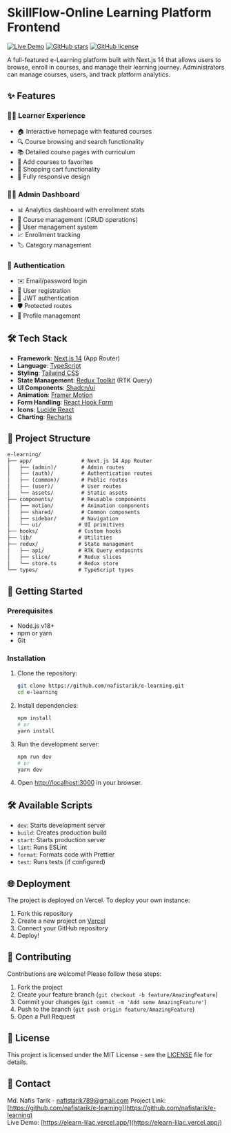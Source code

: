 # SkillFlow-Online Learning Platform Frontend

[![Live Demo](https://img.shields.io/badge/demo-live-green.svg)](https://elearn-lilac.vercel.app/)
[![GitHub stars](https://img.shields.io/github/stars/nafistarik/e-learning)](https://github.com/nafistarik/e-learning/stargazers)
[![GitHub license](https://img.shields.io/github/license/nafistarik/e-learning)](https://github.com/nafistarik/e-learning/blob/main/LICENSE)

A full-featured e-Learning platform built with Next.js 14 that allows users to browse, enroll in courses, and manage their learning journey. Administrators can manage courses, users, and track platform analytics.

## ✨ Features

### 👨‍🎓 Learner Experience
- 🏠 Interactive homepage with featured courses
- 🔍 Course browsing and search functionality
- 📚 Detailed course pages with curriculum
- 💝 Add courses to favorites
- 🛒 Shopping cart functionality
- 📱 Fully responsive design

### 👨‍🏫 Admin Dashboard
- 📊 Analytics dashboard with enrollment stats
- 📝 Course management (CRUD operations)
- 👥 User management system
- 📈 Enrollment tracking
- 🏷️ Category management

### 🔐 Authentication
- ✉️ Email/password login
- 📝 User registration
- 🔑 JWT authentication
- 🛡️ Protected routes
- 👤 Profile management

## 🛠️ Tech Stack

- **Framework**: [Next.js 14](https://nextjs.org/) (App Router)
- **Language**: [TypeScript](https://www.typescriptlang.org/)
- **Styling**: [Tailwind CSS](https://tailwindcss.com/)
- **State Management**: [Redux Toolkit](https://redux-toolkit.js.org/) (RTK Query)
- **UI Components**: [Shadcn/ui](https://ui.shadcn.com/)
- **Animation**: [Framer Motion](https://www.framer.com/motion/)
- **Form Handling**: [React Hook Form](https://react-hook-form.com/)
- **Icons**: [Lucide React](https://lucide.dev/)
- **Charting**: [Recharts](https://recharts.org/)

## 📂 Project Structure

```markdown
e-learning/
├── app/                # Next.js 14 App Router
│   ├── (admin)/        # Admin routes
│   ├── (auth)/         # Authentication routes
│   ├── (common)/       # Public routes
│   ├── (user)/         # User routes
│   └── assets/         # Static assets
├── components/         # Reusable components
│   ├── motion/         # Animation components
│   ├── shared/         # Common components
│   ├── sidebar/        # Navigation
│   └── ui/            # UI primitives
├── hooks/             # Custom hooks
├── lib/               # Utilities
├── redux/             # State management
│   ├── api/           # RTK Query endpoints
│   ├── slice/         # Redux slices
│   └── store.ts       # Redux store
└── types/             # TypeScript types
```
## 🚀 Getting Started

### Prerequisites

- Node.js v18+
- npm or yarn
- Git

### Installation

1. Clone the repository:
   ```bash
   git clone https://github.com/nafistarik/e-learning.git
   cd e-learning
   ```

2. Install dependencies:
   ```bash
   npm install
   # or
   yarn install
   ```

3. Run the development server:
   ```bash
   npm run dev
   # or
   yarn dev
   ```

4. Open [http://localhost:3000](http://localhost:3000) in your browser.

## 🛠️ Available Scripts

- `dev`: Starts development server
- `build`: Creates production build
- `start`: Starts production server
- `lint`: Runs ESLint
- `format`: Formats code with Prettier
- `test`: Runs tests (if configured)

## 🌐 Deployment

The project is deployed on Vercel. To deploy your own instance:

1. Fork this repository
2. Create a new project on [Vercel](https://vercel.com)
3. Connect your GitHub repository
4. Deploy!

## 🤝 Contributing

Contributions are welcome! Please follow these steps:

1. Fork the project
2. Create your feature branch (`git checkout -b feature/AmazingFeature`)
3. Commit your changes (`git commit -m 'Add some AmazingFeature'`)
4. Push to the branch (`git push origin feature/AmazingFeature`)
5. Open a Pull Request

## 📄 License

This project is licensed under the MIT License - see the [LICENSE](LICENSE) file for details.

## 📧 Contact

Md. Nafis Tarik - [nafistarik789@gmail.com](mailto:nafistarik789@gmail.com)
Project Link: [https://github.com/nafistarik/e-learning](https://github.com/nafistarik/e-learning)  
Live Demo: [https://elearn-lilac.vercel.app/](https://elearn-lilac.vercel.app/)
